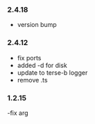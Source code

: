 ### 2.4.18
- version bump

### 2.4.12
- fix ports
- added -d for disk
- update to terse-b logger
- remove .ts

### 1.2.15
-fix arg